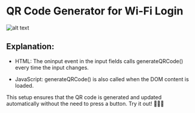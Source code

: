 # QR Code Generator for Wi-Fi Login
![alt text]()
## Explanation:
- HTML: The oninput event in the input fields calls generateQRCode() every time the input changes.

- JavaScript: generateQRCode() is also called when the DOM content is loaded.

This setup ensures that the QR code is generated and updated automatically without the need to press a button. Try it out! 🚀📱✨
